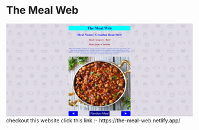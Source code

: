# The Meal Web
 <img src="pic.png" alt="404 img not found" />
checkout this website click this link :- https://the-meal-web.netlify.app/
